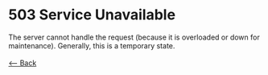 # 503 Service Unavailable

The server cannot handle the request (because it is overloaded or down for maintenance). Generally, this is a temporary state.
<br />
<br />
[<-- Back](../../http_codes.md)